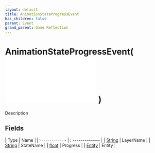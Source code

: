 ```yaml
---
layout: default
title: AnimationStateProgressEvent
has_children: false
parent: Event
grand_parent: Game Reflection
---
```

# AnimationStateProgressEvent( ![ EntityEventBase ](game-reflection/events/entity_event_base.md) )
Description 

## Fields
| Type | Name |
|:------------ - | : -------------- |
| [String](game-reflection/components/string.md) | LayerName |
| [String](game-reflection/components/string.md) | StateName |
| [float](game-reflection/components/float.md) | Progress |
| [Entity](game-reflection/classes/entity.md) | Entity |
